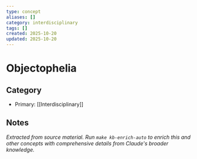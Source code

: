 ```yaml
---
type: concept
aliases: []
category: interdisciplinary
tags: []
created: 2025-10-20
updated: 2025-10-20
---
```


# Objectophelia

## Category

- Primary: [[Interdisciplinary]]

## Notes

*Extracted from source material. Run `make kb-enrich-auto` to enrich this and other concepts with comprehensive details from Claude's broader knowledge.*
